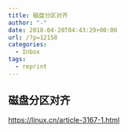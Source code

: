 ```yaml
---
title: 磁盘分区对齐
author: "-"
date: 2018-04-20T04:43:29+00:00
url: /?p=12158
categories:
  - Inbox
tags:
  - reprint
---
```

## 磁盘分区对齐
https://linux.cn/article-3167-1.html
